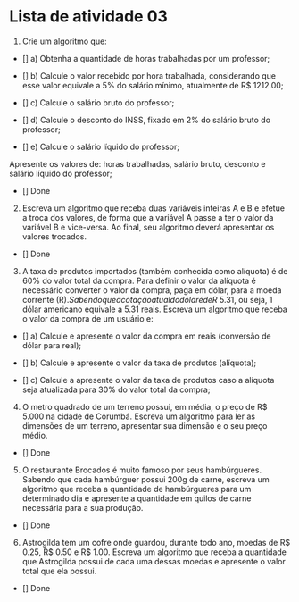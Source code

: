 # Lista de atividade 03

1. Crie um algoritmo que:

- [] a) Obtenha a quantidade de horas trabalhadas por um professor;

- [] b) Calcule o valor recebido por hora trabalhada, considerando que esse valor equivale a 5% do salário mínimo, atualmente de R$ 1212.00;

- [] c) Calcule o salário bruto do professor;

- [] d) Calcule o desconto do INSS, fixado em 2% do salário bruto do professor;

- [] e) Calcule o salário líquido do professor;

Apresente os valores de: horas trabalhadas, salário bruto, desconto e salário líquido do professor;

- [] Done

2. Escreva um algoritmo que receba duas variáveis inteiras A e B e efetue a troca dos valores, de forma que a variável A passe a ter o valor da variável B e vice-versa. Ao final, seu algoritmo deverá apresentar os valores trocados.

- [] Done

3. A taxa de produtos importados (também conhecida como alíquota) é de 60% do valor total da compra. Para definir o valor da alíquota é necessário converter o valor da compra, paga em dólar, para a moeda corrente (R$). Sabendo que a cotação atual do dólar é de R$ 5.31, ou seja, 1 dólar americano equivale a 5.31 reais. Escreva um algoritmo que receba o valor da compra de um usuário e:

- [] a) Calcule e apresente o valor da compra em reais (conversão de dólar para real);

- [] b) Calcule e apresente o valor da taxa de produtos (alíquota);

- [] c) Calcule a apresente o valor da taxa de produtos caso a alíquota seja atualizada para 30% do valor total da compra;

4. O metro quadrado de um terreno possui, em média, o preço de R$ 5.000 na cidade de Corumbá. Escreva um algoritmo para ler as dimensões de um terreno, apresentar sua dimensão e o seu preço médio.

- [] Done

5. O restaurante Brocados é muito famoso por seus hambúrgueres. Sabendo que cada hambúrguer possui 200g de carne, escreva um algoritmo que receba a quantidade de hambúrgueres para um determinado dia e apresente a quantidade em quilos de carne necessária para a sua produção.

- [] Done

6. Astrogilda tem um cofre onde guardou, durante todo ano, moedas de R$ 0.25, R$ 0.50 e R$ 1.00. Escreva um algoritmo que receba a quantidade que Astrogilda possui de cada uma dessas moedas e apresente o valor total que ela possui.

- [] Done
